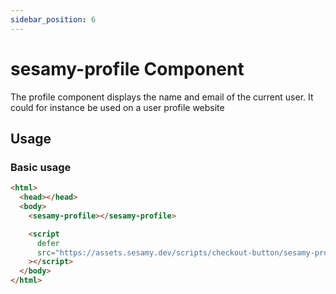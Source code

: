 ```yaml
---
sidebar_position: 6
---
```


# sesamy-profile Component

The profile component displays the name and email of the current user. It could for instance be used on a user profile website

## Usage

### Basic usage

```html
<html>
  <head></head>
  <body>
    <sesamy-profile></sesamy-profile>

    <script
      defer
      src="https://assets.sesamy.dev/scripts/checkout-button/sesamy-profile.min.js"
    ></script>
  </body>
</html>
```
